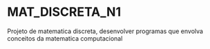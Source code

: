 # MAT_DISCRETA_N1
Projeto de matematica discreta, desenvolver programas que envolva conceitos da matematica computacional

